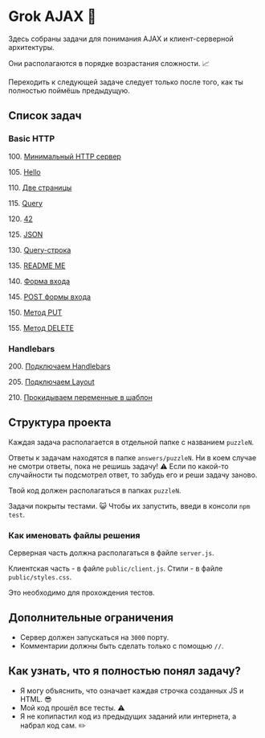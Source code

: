 # Grok AJAX  :baby_chick:

Здесь собраны задачи для понимания AJAX и клиент-серверной архитектуры.

Они располагаются в порядке возрастания сложности. :chart_with_upwards_trend:

Переходить к следующей задаче следует только после того, как ты
полностью поймёшь предыдущую.

## Список задач

### Basic HTTP

100\. [Минимальный HTTP сервер](puzzles/puzzle100/README100.md)

105\. [Hello](puzzles/puzzle105/README105.md)

110\. [Две страницы](puzzles/puzzle110/README110.md)

115\. [Query](puzzles/puzzle115/README115.md)

120\. [42](puzzles/puzzle120/README120.md)

125\. [JSON](puzzles/puzzle125/README125.md)

130\. [Query-строка](puzzles/puzzle130/README130.md)

135\. [README ME](puzzles/puzzle135/README135.md)

140\. [Форма входа](puzzles/puzzle140/README140.md)

145\. [POST формы входа](puzzles/puzzle145/README145.md)

150\. [Метод PUT](puzzles/puzzle150/README150.md)

155\. [Метод DELETE](puzzles/puzzle155/README155.md)

### Handlebars

200\. [Подключаем Handlebars](puzzles/puzzle200/README200.md)

205\. [Подключаем Layout](puzzles/puzzle205/README205.md)

210\. [Прокидываем переменные в шаблон](puzzles/puzzle210/README210.md)


## Структура проекта

Каждая задача располагается в отдельной папке с названием `puzzleN`.

Ответы к задачам находятся в папке `answers/puzzleN`. Ни в коем случае 
не смотри ответы, пока не решишь задачу! :warning: Если по какой-то случайности ты 
подсмотрел ответ, то забудь его и реши задачу заново.

Твой код должен располагаться в папках `puzzleN`.

Задачи покрыты тестами. :smiley_cat: Чтобы их запустить, введи в консоли `npm test`.

### Как именовать файлы решения

Серверная часть должна располагаться в файле `server.js`.

Клиентская часть - в файле `public/client.js`.
Стили - в файле `public/styles.css`.

Это необходимо для прохождения тестов.

## Дополнительные ограничения

* Сервер должен запускаться на `3000` порту.
* Комментарии должны быть сделать только с помощью `//`.

## Как узнать, что я полностью понял задачу?

* Я могу объяснить, что означает каждая строчка созданных JS и HTML. :sunglasses:
* Мой код прошёл все тесты. :warning:
* Я не копипастил код из предыдущих заданий или интернета, а набрал код сам. :pencil2:

